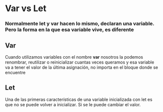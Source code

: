 # Var vs Let

### Normalmente let y var hacen lo mismo, declaran una variable. Pero la forma en la que esa variable vive, es diferente

## Var

<p>Cuando utilizamos variables con el nombre <b>var</b> nosotros la podemos renombrar, reutilizar
o reinicializar cuantas veces queramos y esa variable va a tener el valor de la última asignación,
no importa en el bloque donde se encuentre</p>

## Let

<p>Una de las primeras características de una variable inicializada con let es que no se puede
volver a inicializar. Si se le puede cambiar el valor.</p>